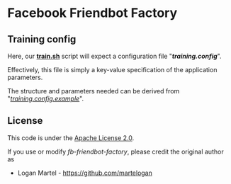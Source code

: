 # Facebook Friendbot Factory

## Training config

Here, our **[train.sh](https://github.com/martelogan/fb-friendbot-factory/blob/master/app/bash/train.sh)** script will expect a configuration file "**_training.config_**".

Effectively, this file is simply a key-value specification of the application parameters.

The structure and parameters needed can be derived from "_[training.config.example](training.config.example)_". 
 
License
-------

This code is under the [Apache License 2.0](https://www.apache.org/licenses/LICENSE-2.0).

If you use or modify _fb-friendbot-factory_, please credit the original author as

* Logan Martel - https://github.com/martelogan
